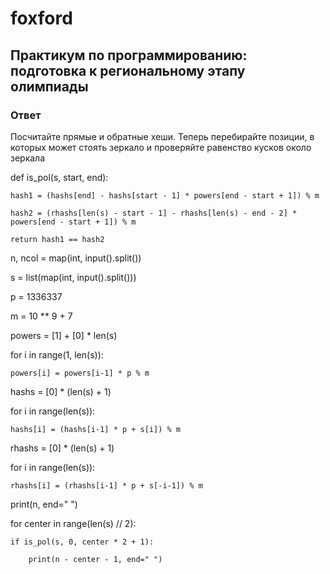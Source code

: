 # foxford
## Практикум по программированию: подготовка к региональному этапу олимпиады ##
### Ответ ###
Посчитайте прямые и обратные хеши. Теперь перебирайте позиции, в которых может стоять зеркало и проверяйте равенство кусков около зеркала

def is_pol(s, start, end):

    hash1 = (hashs[end] - hashs[start - 1] * powers[end - start + 1]) % m

    hash2 = (rhashs[len(s) - start - 1] - rhashs[len(s) - end - 2] * powers[end - start + 1]) % m

    return hash1 == hash2

 

 

n, ncol = map(int, input().split())

s = list(map(int, input().split()))

p = 1336337

m = 10 ** 9 + 7

powers = [1] + [0] * len(s)

for i in range(1, len(s)):

    powers[i] = powers[i-1] * p % m

hashs = [0] * (len(s) + 1)

for i in range(len(s)):

    hashs[i] = (hashs[i-1] * p + s[i]) % m

rhashs = [0] * (len(s) + 1)

for i in range(len(s)):

    rhashs[i] = (rhashs[i-1] * p + s[-i-1]) % m

 

print(n, end=" ")

for center in range(len(s) // 2):

    if is_pol(s, 0, center * 2 + 1):

        print(n - center - 1, end=" ")
